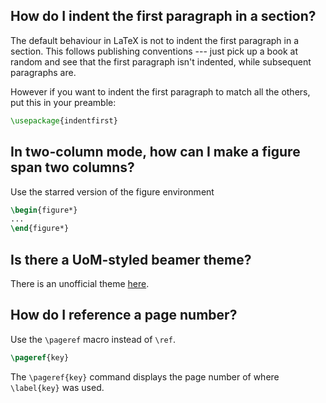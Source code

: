 ## How do I indent the first paragraph in a section?
The default behaviour in LaTeX is not to indent the first paragraph in a section. This follows publishing conventions --- just pick up a book at random and see that the first paragraph isn't indented, while subsequent paragraphs are.

However if you want to indent the first paragraph to match all the others, put this in your preamble:
```tex
\usepackage{indentfirst}
```

## In two-column mode, how can I make a figure span two columns?
Use the starred version of the figure environment
```latex
\begin{figure*} 
...
\end{figure*}
```
## Is there a UoM-styled beamer theme?
There is an unofficial theme [here](https://github.com/mundya/unofficial-university-of-manchester-beamer).


## How do I reference a page number?

Use the `\pageref` macro instead of `\ref`.  

```tex
\pageref{key}
```

The `\pageref{key}` command displays the page number of where `\label{key}` was used.